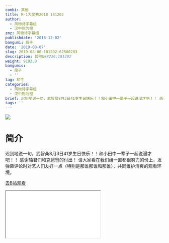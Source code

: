 ```yaml
---
combi: 其他
title: M-1大奖赛2018 181202
author:
  - 风物诗字幕组
  - 汉中则为橙
zmz: 风物诗字幕组
publishdate: '2018-12-02'
bangumi: 段子
date: '2019-08-07'
slug: 2019-08-06-181202-62500283
description: 其他&#8226;181202
weight: 9193.0
bangumis:
  - 段子
  - ''
tag: 和牛
categories:
  - 风物诗字幕组
  - 汉中则为橙
brief: 迟到地说一句，武智桑8月3日41岁生日快乐！！和小田中一辈子一起说漫才吧！！ 感谢轴君们和克爸爸的付出！ 请大家看在我们组一直都很努力的份上，发弹幕评论时对艺人们友好一点（特别是那谁那谁和那谁），共同维护清爽的观看环境。
tags: ''
---
```

![](https://raw.githubusercontent.com/tcgriffith/owaraisite/master/static/tmpimg/88fce96f34d74f16f6093e11fa586873f1a360b5.jpg.480.jpg)
# 简介  
迟到地说一句，武智桑8月3日41岁生日快乐！！和小田中一辈子一起说漫才吧！！
感谢轴君们和克爸爸的付出！
请大家看在我们组一直都很努力的份上，发弹幕评论时对艺人们友好一点（特别是那谁那谁和那谁），共同维护清爽的观看环境。  

[去B站观看](https://www.bilibili.com/video/av62500283/)
<div class ="resp-container"><iframe class="testiframe" src="//player.bilibili.com/player.html?aid=62500283"", scrolling="no", allowfullscreen="true" > </iframe></div> 
